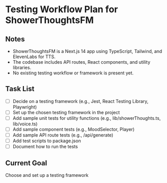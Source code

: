 # Testing Workflow Plan for ShowerThoughtsFM

## Notes
- ShowerThoughtsFM is a Next.js 14 app using TypeScript, Tailwind, and ElevenLabs for TTS.
- The codebase includes API routes, React components, and utility libraries.
- No existing testing workflow or framework is present yet.

## Task List
- [ ] Decide on a testing framework (e.g., Jest, React Testing Library, Playwright)
- [ ] Set up the chosen testing framework in the project
- [ ] Add sample unit tests for utility functions (e.g., lib/showerThoughts.ts, lib/voice.ts)
- [ ] Add sample component tests (e.g., MoodSelector, Player)
- [ ] Add sample API route tests (e.g., /api/generate)
- [ ] Add test scripts to package.json
- [ ] Document how to run the tests

## Current Goal
Choose and set up a testing framework
